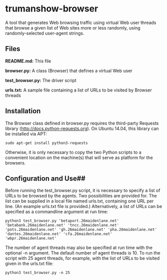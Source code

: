 # trumanshow-browser
A tool that generates Web browsing traffic using virtual Web user threads that browse a given list of Web sites more or less randomly, using randomly-selected user-agent strings.

## Files ##
**README.md:** This file

**browser.py:** A class (Browser) that defines a virtual Web user

**test_browser.py:** The driver script

**urls.txt:** A sample file containing a list of URLs to be visited by Browser threads

## Installation ##

The Browser class defined in browser.py requires the third-party Requests library (http://docs.python-requests.org). On Ubuntu 14.04, this library can be installed via APT:

```sudo apt-get install python3-requests```

Otherwise, it is only necessary to copy the two Python scripts to a convenient location on the machine(s) that will serve as platform for the browsers.

## Configuration and Use##

Before running the test_browser.py script, it is necessary to specify a list of URLs to be browsed by the agents. Two possibilities are provided for. The list can be supplied in a local file named urls.txt, containing one URL per line. (An example urls.txt file is provided.) Alternatively, a list of URLs can be specified as a commandline argument at run time:

```python3 test_browser.py 'betaport.26maidenlane.net' 'betabank.26maidenlane.net' 'tncc.26maidenlane.net' 'pots.26maidenlane.net' 'gh.26maidenlane.net' 'pha.26maidenlane.net' 'dantes.26maidenlane.net' 'cfa.26maidenlane.net' 'wbpr.26maidenlane.net'```

The number of agent threads may also be specified at run time with the optional -n argument. The default number of agent threads is 10. To run the script with 25 agent threads, for example, with the list of URLs to be visited given in the urls.txt file:

```python3 test_browser.py -n 25```
